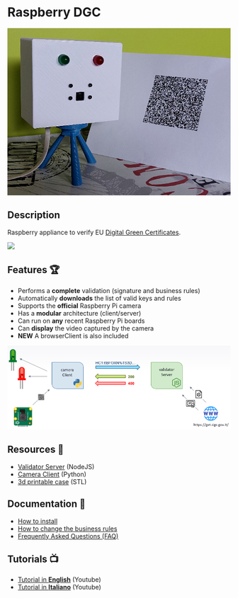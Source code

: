 # Raspberry DGC
![](https://github.com/lucadentella/raspberry-dgc/raw/main/images/dgc-cover.png)

## Description

Raspberry appliance to verify EU [Digital Green Certificates](https://ec.europa.eu/info/live-work-travel-eu/coronavirus-response/safe-covid-19-vaccines-europeans/eu-digital-covid-certificate).

![](https://img.shields.io/badge/license-CC--BY--NC--SA-green)

## Features :trophy:

 - Performs a **complete** validation (signature and business rules)
 - Automatically **downloads** the list of valid keys and rules
 - Supports the **official** Raspberry Pi camera
 - Has a **modular** architecture (client/server)
 - Can run on **any** recent Raspberry Pi boards
 - Can **display** the video captured by the camera
 - **NEW** A browserClient is also included

![](https://github.com/lucadentella/raspberry-dgc/raw/main/images/architecture.png)

## Resources :open_file_folder:

 - [Validator Server](https://github.com/lucadentella/raspberry-dgc/tree/main/validatorServer) (NodeJS)
 - [Camera Client](https://github.com/lucadentella/raspberry-dgc/tree/main/cameraClient) (Python)
 - [3d printable case](https://github.com/lucadentella/raspberry-dgc/tree/main/case) (STL)

## Documentation :notebook:

 - [How to install](https://github.com/lucadentella/raspberry-dgc/tree/main/documentation/installation.md)
 - [How to change the business rules](https://github.com/lucadentella/raspberry-dgc/tree/main/documentation/businessrules.md)
 - [Frequently Asked Questions (FAQ)](https://github.com/lucadentella/raspberry-dgc/tree/main/documentation/faq.md)

## Tutorials :tv:

 - [Tutorial in **English**](https://youtu.be/CRlhOMs_VCc) (Youtube)
 - [Tutorial in **Italiano**](https://youtu.be/UlonFxFJXEA) (Youtube)